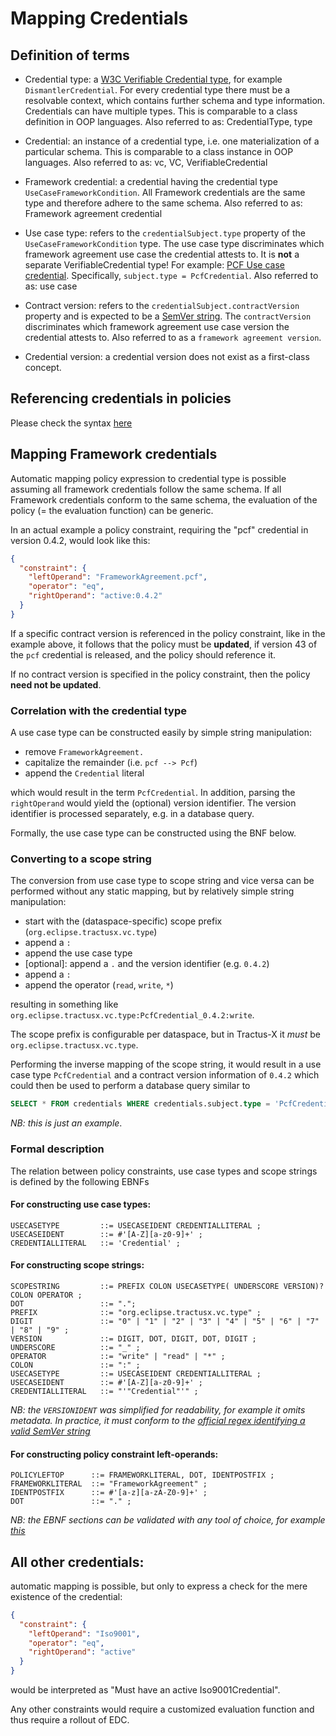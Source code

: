 # Mapping Credentials

## Definition of terms

- Credential type: a [W3C Verifiable Credential type](https://w3c.github.io/vc-data-model/#types), for
  example `DismantlerCredential`. For every credential type there must be a resolvable context, which contains further
  schema and type information. Credentials can have multiple types. This is comparable to a class definition in OOP
  languages. Also referred to as: CredentialType, type

- Credential: an instance of a credential type, i.e. one materialization of a particular schema. This is comparable to a
  class instance in OOP languages. Also referred to as: vc, VC, VerifiableCredential

- Framework credential: a credential having the credential type `UseCaseFrameworkCondition`. All Framework credentials
  are the same type and therefore adhere to the same schema. Also referred to as: Framework agreement credential

- Use case type: refers to the `credentialSubject.type` property of the `UseCaseFrameworkCondition` type. The use case
  type discriminates which framework agreement use case the credential attests to. It is **not** a separate
  VerifiableCredential type! For
  example: [PCF Use case credential](https://github.com/eclipse-tractusx/ssi-docu/blob/main/docs/architecture/cx-3-2/3.%20Verifiable%20Credentials/CX-Credentials/Standardized%20CX-Credential.md#pcf-use-case-credential).
  Specifically, `subject.type = PcfCredential`. Also referred to as: use case

- Contract version: refers to the `credentialSubject.contractVersion` property and is expected to be
  a [SemVer string](https://semver.org/). The `contractVersion` discriminates which framework agreement use case version
  the credential attests to. Also referred to as a `framework agreement version`.

- Credential version: a credential version does not exist as a first-class concept.

## Referencing credentials in policies

Please check the
syntax [here](https://github.com/eclipse-tractusx/ssi-docu/blob/main/docs/architecture/cx-3-2/edc/policy.definitions.md)

## Mapping Framework credentials

Automatic mapping policy expression to credential type is possible assuming all framework credentials follow the same
schema. If all Framework credentials conform to the same schema, the evaluation of the policy (= the evaluation
function) can be generic.

In an actual example a policy constraint, requiring the "pcf" credential in version 0.4.2, would look like this:

```json
{
  "constraint": {
    "leftOperand": "FrameworkAgreement.pcf",
    "operator": "eq",
    "rightOperand": "active:0.4.2"
  }
}
```

If a specific contract version is referenced in the policy constraint, like in the example above, it follows that the
policy must be **updated**, if version 43 of the `pcf` credential is released, and the policy should reference it.

If no contract version is specified in the policy constraint, then the policy **need not be updated**.

### Correlation with the credential type

A use case type can be constructed easily by simple string manipulation:

- remove `FrameworkAgreement.`
- capitalize the remainder (i.e. `pcf --> Pcf`)
- append the `Credential` literal

which would result in the term `PcfCredential`. In addition, parsing the `rightOperand` would yield the (optional)
version identifier. The version identifier is processed separately, e.g. in a database query.

Formally, the use case type can be constructed using the BNF below.

### Converting to a scope string

The conversion from use case type to scope string and vice versa can be performed without any static mapping, but by
relatively simple string manipulation:

- start with the (dataspace-specific) scope prefix (`org.eclipse.tractusx.vc.type`)
- append a `:`
- append the use case type
- [optional]: append a `.` and the version identifier (e.g. `0.4.2`)
- append a `:`
- append the operator (`read`, `write`, `*`)

resulting in something like `org.eclipse.tractusx.vc.type:PcfCredential_0.4.2:write`.

The scope prefix is configurable per dataspace, but in Tractus-X it *must* be `org.eclipse.tractusx.vc.type`.

Performing the inverse mapping of the scope string, it would result in a use case type `PcfCredential` and a contract
version information of `0.4.2` which could then be used to perform a database query similar to

```sql
SELECT * FROM credentials WHERE credentials.subject.type = 'PcfCredential' AND credential.credentialSubject.version = '0.4.2'
```

*NB: this is just an example*.

### Formal description

The relation between policy constraints, use case types and scope strings is defined by the following EBNFs

#### For constructing use case types:

```ebnf
USECASETYPE         ::= USECASEIDENT CREDENTIALLITERAL ;
USECASEIDENT        ::= #'[A-Z][a-z0-9]+' ;
CREDENTIALLITERAL   ::= 'Credential' ;
```

#### For constructing scope strings:

```ebnf
SCOPESTRING         ::= PREFIX COLON USECASETYPE( UNDERSCORE VERSION)? COLON OPERATOR ;
DOT                 ::= ".";
PREFIX              ::= "org.eclipse.tractusx.vc.type" ;
DIGIT               ::= "0" | "1" | "2" | "3" | "4" | "5" | "6" | "7" | "8" | "9" ;
VERSION             ::= DIGIT, DOT, DIGIT, DOT, DIGIT ;
UNDERSCORE          ::= "_" ;
OPERATOR            ::= "write" | "read" | "*" ;
COLON               ::= ":" ;
USECASETYPE         ::= USECASEIDENT CREDENTIALLITERAL ;
USECASEIDENT        ::= #'[A-Z][a-z0-9]+' ;
CREDENTIALLITERAL   ::= "'"Credential"'" ;
```

_NB: the `VERSIONIDENT` was simplified for readability, for example it omits metadata. In practice, it must conform to
the [official regex identifying a valid SemVer string](https://semver.org/#is-there-a-suggested-regular-expression-regex-to-check-a-semver-string)_<br/>

#### For constructing policy constraint left-operands:

```ebnf
POLICYLEFTOP      ::= FRAMEWORKLITERAL, DOT, IDENTPOSTFIX ;
FRAMEWORKLITERAL  ::= "FrameworkAgreement" ;
IDENTPOSTFIX      ::= #'[a-z][a-zA-Z0-9]+' ;
DOT               ::= "." ;
```

_NB: the EBNF sections can be validated with any tool of choice, for example [this](https://mdkrajnak.github.io/ebnftest/)_

## All other credentials:

automatic mapping is possible, but only to express a check for the mere existence of the credential:

```json
{
  "constraint": {
    "leftOperand": "Iso9001",
    "operator": "eq",
    "rightOperand": "active"
  }
}
```

would be interpreted as "Must have an active Iso9001Credential".

Any other constraints would require a customized evaluation function and thus require a rollout of EDC.


